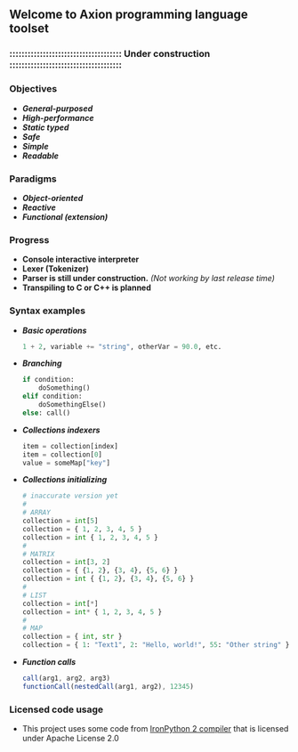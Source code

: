 
## Welcome to Axion programming language toolset
### ::::::::::::::::::::::::::::::::::::: Under construction :::::::::::::::::::::::::::::::::::::

### Objectives

- ***General-purposed***
- ***High-performance***
- ***Static typed***
- ***Safe***
- ***Simple***
- ***Readable***

### Paradigms

- ***Object-oriented***
- ***Reactive***
- ***Functional (extension)***

### Progress

- **Console interactive interpreter**
- **Lexer (Tokenizer)**
- **Parser is still under construction.**
	*(Not working by last release time)*
- **Transpiling to C or C++ is planned**
	
### Syntax examples

- ***Basic operations***
	```python
	1 + 2, variable += "string", otherVar = 90.0, etc.
	```
- ***Branching***
	```python
	if condition: 
		doSomething()
	elif condition: 
		doSomethingElse()
	else: call()
	```
- ***Collections indexers***
	```python
	item = collection[index]
	item = collection[0]
	value = someMap["key"]
	```
- ***Collections initializing***
	```python
	# inaccurate version yet
	#
	# ARRAY
	collection = int[5]
	collection = { 1, 2, 3, 4, 5 }
	collection = int { 1, 2, 3, 4, 5 }
	#
	# MATRIX
	collection = int[3, 2]
	collection = { {1, 2}, {3, 4}, {5, 6} }
	collection = int { {1, 2}, {3, 4}, {5, 6} }
	#
	# LIST
	collection = int[*]
	collection = int* { 1, 2, 3, 4, 5 }
	#
	# MAP
	collection = { int, str }
	collection = { 1: "Text1", 2: "Hello, world!", 55: "Other string" }
	```
- ***Function calls***
	```js
	call(arg1, arg2, arg3)
	functionCall(nestedCall(arg1, arg2), 12345)
	```

### Licensed code usage
- This project uses some code from [IronPython 2 compiler](https://github.com/IronLanguages/ironpython2)
   that is licensed under Apache License 2.0
